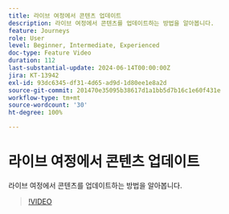 ```yaml
---
title: 라이브 여정에서 콘텐츠 업데이트
description: 라이브 여정에서 콘텐츠를 업데이트하는 방법을 알아봅니다.
feature: Journeys
role: User
level: Beginner, Intermediate, Experienced
doc-type: Feature Video
duration: 112
last-substantial-update: 2024-06-14T00:00:00Z
jira: KT-13942
exl-id: 93dc6345-df31-4d65-ad9d-1d80ee1e8a2d
source-git-commit: 201470e35095b38617d1a1bb5d7b16c1e60f431e
workflow-type: tm+mt
source-wordcount: '30'
ht-degree: 100%

---
```


# 라이브 여정에서 콘텐츠 업데이트

라이브 여정에서 콘텐츠를 업데이트하는 방법을 알아봅니다.

>[!VIDEO](https://video.tv.adobe.com/v/3429844/?learn=on)
